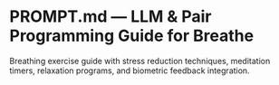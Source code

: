 # PROMPT.md — LLM & Pair Programming Guide for Breathe

Breathing exercise guide with stress reduction techniques, meditation timers, relaxation programs, and biometric feedback integration.

